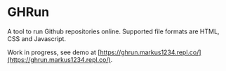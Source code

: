 # GHRun
A tool to run Github repositories online. Supported file formats are HTML, CSS and Javascript. 

Work in progress, see demo at [https://ghrun.markus1234.repl.co/](https://ghrun.markus1234.repl.co/). 

